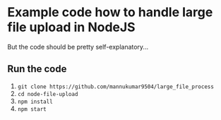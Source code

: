 # Example code how to handle large file upload in NodeJS

But the code should be pretty self-explanatory...

## Run the code

1. `git clone https://github.com/mannukumar9504/large_file_process`
2. `cd node-file-upload`
3. `npm install`
4. `npm start`
